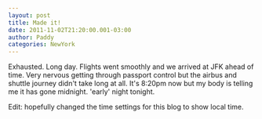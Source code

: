 ```yaml
--- 
layout: post 
title: Made it! 
date: 2011-11-02T21:20:00.001-03:00 
author: Paddy 
categories: NewYork
---
```

Exhausted. Long day. Flights went smoothly and we arrived at JFK ahead
of time. Very nervous getting through passport control but the airbus
and shuttle journey didn't take long at all. It's 8:20pm now but my
body is telling me it has gone midnight. 'early' night tonight.

Edit: hopefully changed the time settings for this blog to show local
time.
